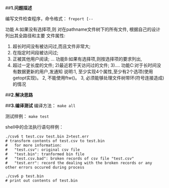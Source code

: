 ##**1.问题描述**

编写文件检查程序，命令格式：
`freport [--`

功能 A:如果没有选择项,则
对在pathname文件树下的所有文件, 根据自己的设计列出其全路径和主要
文件属性:
1) 超长时间没有被访问过,而且文件非常大;
2) 在指定时间段被访问过;
3) 正被其他用户阅读;
...
功能B:如果有选择项,则按选择项的要求列出,
1) 超过一定长度的文件;
2)最近若干天访问过的文件;
3)....
功能C:对于长时间没有数据更新的用户,发通知
说明:1, 至少实现4个属性,至少有2个选项(使用getopt实现)。
2, 不能使用ftw()。
3, 必须能够处理文件树带环(符号连接造成)的情况


##**2.解决思路**

##**3.编译测试**
编译方法： `make all`

测试样例： `make test`

shell中的合法执行语句样例：

```shell
./csv6 t test.csv test.bin 2>test.err
# transform contents of test.csv to test.bin
# 	for more information:
# 	"test.csv": original csv file
# 	"test.bin": tranformed bin file
# 	"test.csv.bad": broken records of csv file "test.csv"
# 	"test.err": record the dealing with the broken records or any other errors occured during process

./csv6 p test.bin
# print out contents of test.bin
```